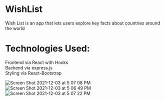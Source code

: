 # WishList
Wish List is an app that lets users explore key facts about countries around the world

# Technologies Used:
Frontend via React with Hooks </br>
Backend via express.js </br>
Styling via React-Bootstrap


![Screen Shot 2021-12-03 at 5 07 08 PM](https://user-images.githubusercontent.com/83791515/144690869-5d650508-63d0-4b13-b4b9-52cbf12b610b.png)
![Screen Shot 2021-12-03 at 5 06 49 PM](https://user-images.githubusercontent.com/83791515/144690853-97a18519-9ef8-48b9-88cc-c362784e4477.png)
![Screen Shot 2021-12-03 at 5 07 22 PM](https://user-images.githubusercontent.com/83791515/144690917-a23a6bea-400c-4237-8cd3-0f8554befa8f.png)
